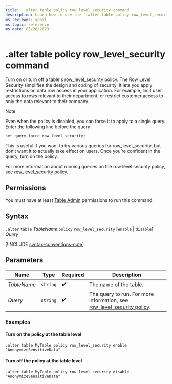```yaml
---
title:  .alter table policy row_level_security command
description: Learn how to use the `.alter table policy row_level_security` command to enable or disable a table's row level security policy.
ms.reviewer: yonil
ms.topic: reference
ms.date: 05/28/2023
---
```

# .alter table policy row_level_security command

Turn on or turn off a table's [row_level_security policy](row-level-security-policy.md). The Row Level Security simplifies the design and coding of security. It lets you apply restrictions on data row access in your application. For example, limit user access to rows relevant to their department, or restrict customer access to only the data relevant to their company.

> [!NOTE]
> Even when the policy is disabled, you can force it to apply to a single query. Enter the following line before the query:
>
> `set query_force_row_level_security;`
>
> This is useful if you want to try various queries for row_level_security, but don’t want it to actually take effect on users. Once you’re confident in the query, turn on the policy.

For more information about running queries on the row level security policy, see [row_level_security policy](row-level-security-policy.md).

## Permissions

You must have at least [Table Admin](access-control/role-based-access-control.md) permissions to run this command.

## Syntax

`.alter` `table` *TableName* `policy` `row_level_security` [`enable` | `disable`] *Query*

[!INCLUDE [syntax-conventions-note](../includes/syntax-conventions-note.md)]

## Parameters

| Name | Type | Required | Description |
|--|--|--|--|
| *TableName* | `string` |  :heavy_check_mark:| The name of the table.|
| *Query* | `string` |  :heavy_check_mark: | The query to run. For more information, see [row_level_security policy](row-level-security-policy.md).|

### Examples

#### Turn on the policy at the table level

```kusto
.alter table MyTable policy row_level_security enable "AnonymizeSensitiveData"
```

#### Turn off the policy at the table level

```kusto
.alter table MyTable policy row_level_security disable "AnonymizeSensitiveData"
```
